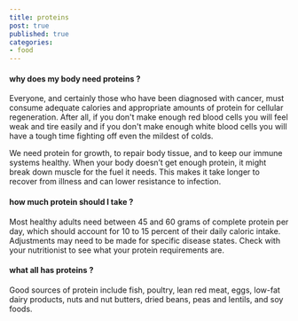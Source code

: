 ```yaml
---
title: proteins
post: true
published: true
categories:
- food
---
```


#### why does my body need proteins ?
Everyone, and certainly those who have been diagnosed with cancer, must consume adequate calories and appropriate amounts of protein for cellular regeneration. After all, if you don't make enough red blood cells you will feel weak and tire easily and if you don't make enough white blood cells you will have a tough time fighting off even the mildest of colds.

We need protein for growth, to repair body tissue, and to keep our immune systems healthy. When your body doesn’t get enough protein, it might break down muscle for the fuel it needs. This makes it take longer to recover from illness and can lower resistance to infection.


#### how much protein should I take ?
Most healthy adults need between 45 and 60 grams of complete protein per day, which should account for 10 to 15 percent of their daily caloric intake. Adjustments may need to be made for specific disease states. Check with your nutritionist to see what your protein requirements are.


#### what all has proteins ?
Good sources of protein include fish, poultry, lean red meat, eggs, low-fat dairy products, nuts and nut butters, dried beans, peas and lentils, and soy foods.
